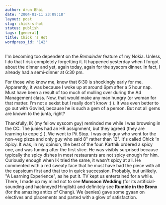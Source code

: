 ```yaml
---
author: Arun Bhai
date: '2004-01-11 23:09:18'
layout: post
slug: chick-s-hot
status: publish
tags: [general]
title: Chick 's Hot
wordpress_id: '142'
---
```


I'm becoming too dependent on the <em>Remainder</em> feature of my Nokia. Unless, I do that I risk completely forgetting it. It happened yesterday when I forgot about the dinner and yet, again today, again for the syscom dinner. In fact, I already had a semi-dinner at 6:30 pm.

For those who know me, know that 6:30 is shockingly early for me. Apparently, it was because I woke up at around 6pm after a 5 hour nap. Must have been a result of too much of mulling over during the Ad Management class. Now, that would make any man hungry (or woman for that matter. I'm not a sexist but I really don't know :) ). It was even better to go out with Govind, because he is such a gem of a person. But not all gems are known to the junta, right?

Thankfully, IK (my fellow syscom guy) reminded me while I was browsing in the CC. The junies had an HR assignment, but they agreed (they are learning to cope ;) ). We went to Pit Stop. I was only guy who went for the non-veg pizza and only guy who said 8" rather than 12". It's called Chick 'n Spicy. It was, in my opinion, the best of the four. Karthik ordered a spicy one, and was fuming after the first slice. He was visibly surprised because typically the spicy dishes in most restaurants are not spicy enough for him. Curiously enough when IK tried the same, it wasn't spicy at all. He commented with a red sweaty face that he must have had the piece with all the capsicum first and that too in quick succession. Probably, but unlikely. "A Learning Experience", as he put it. TV kept us entertained for a while. There, I made up my mind not to see <b>Monsoon Wedding</b> (for its artificial-sounding and hackneyed Hinglish) and definitely see <strong>Rumble in the Bronx</strong> (for the amazing antics of Chang). We (senies) gave some gyaan on electives and placements and parted with a glow of satisfaction.<!--c0413d229d2a348abe2cb76db1e9bb1b--><!--6edfbb561affb56a19d025134308d026-->
